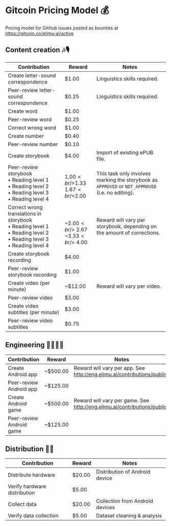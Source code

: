 # Gitcoin Pricing Model 💰

Pricing model for GitHub issues posted as bounties at https://gitcoin.co/elimu-ai/active

## Content creation 🎶🎙️

|Contribution|Reward|Notes|
--- | --- | ---
|Create letter-sound correspondence|$1.00|Linguistics skills required.|
|Peer-review letter-sound correspondence|$0.25|Linguistics skills required.|
|Create word|$1.00||
|Peer-review word|$0.25||
|Correct wrong word|$1.00||
|Create number|$0.40||
|Peer-review number|$0.10||
|Create storybook|$4.00|Import of existing ePUB file.|
|Peer-review storybook<br /> • Reading level 1<br /> • Reading level 2<br /> • Reading level 3<br /> • Reading level 4|<br />$1.00<br />$1.33<br />$1.67<br />$2.00|This task only involves marking the storybook as `APPROVED` or `NOT_APPROVED` (i.e. no editing).|
|Correct wrong translations in storybook<br /> • Reading level 1<br /> • Reading level 2<br /> • Reading level 3<br /> • Reading level 4|<br /><br /> ~$2.00<br /> ~$2.67<br /> ~$3.33<br /> ~$4.00|Reward will vary per storybook, depending on the amount of corrections.|
|Create storybook recording|$4.00||
|Peer-review storybook recording|$1.00||
|Create video (per minute)| ~$12.00|Reward will vary per video.|
|Peer-review video|$3.00||
|Create video subtitles (per minute)|$3.00||
|Peer-review video subtitles|$0.75||

## Engineering 👩🏽‍💻📱

|Contribution|Reward|Notes|
--- | --- | ---
|Create Android app|~$500.00|Reward will vary per app. See http://eng.elimu.ai/contributions/publish|
|Peer-review Android app|~$125.00||
|Create Android game|~$500.00|Reward will vary per game. See http://eng.elimu.ai/contributions/publish|
|Peer-review Android game|~$125.00||

## Distribution 🛵💨

|Contribution|Reward|Notes|
--- | --- | ---
|Distribute hardware|$20.00|Distribution of Android device|
|Verify hardware distribution|$5.00||
|Collect data|$20.00|Collection from Android devices|
|Verify data collection|$5.00|Dataset cleaning & analysis|
